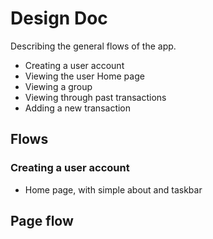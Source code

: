# Design Doc

Describing the general flows of the app.

- Creating a user account
- Viewing the user Home page
- Viewing a group
- Viewing through past transactions
- Adding a new transaction

## Flows

### Creating a user account

- Home page, with simple about and taskbar

## Page flow
